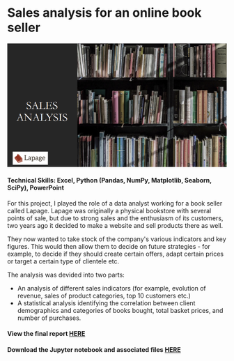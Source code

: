 # Sales analysis for an online book seller
![Bookshop sales analysis cover page](../images_english/P6.png)
#### Technical Skills: Excel, Python (Pandas, NumPy, Matplotlib, Seaborn, SciPy), PowerPoint

For this project, I played the role of a data analyst working for a book seller called Lapage. Lapage was originally a physical bookstore with several points of sale, but due to strong sales and the enthusiasm of its customers, two years ago it decided to make a website and sell products there as well. 

They now wanted to take stock of the company's various indicators and key figures. This would then allow them to decide on future strategies - for example, to decide if they should create certain offers, adapt certain prices or target a certain type of clientele etc.

The analysis was devided into two parts:
- An analysis of different sales indicators (for example, evolution of revenue, sales of product categories, top 10 customers etc.)
- A statistical analysis identifying the correlation between client demographics and categories of books bought, total basket prices, and number of purchases.

#### View the final report [HERE](https://flossytoo.github.io/portfolio/Project_6/bookstore.pdf)

#### Download the Jupyter notebook and associated files [HERE](https://flossytoo.github.io/portfolio/Project_6/Jupyter.zip)
